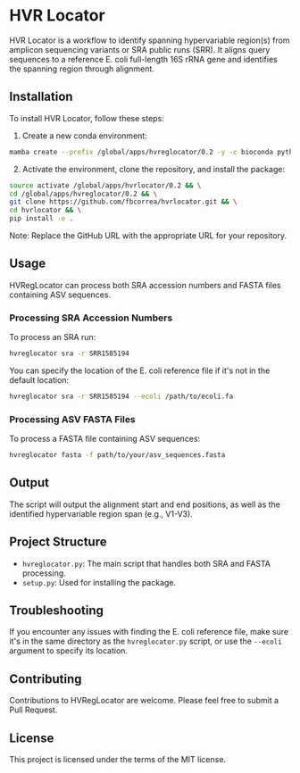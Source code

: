 # HVR Locator

HVR Locator is a workflow to identify spanning hypervariable region(s) from amplicon sequencing variants or SRA public runs (SRR). It aligns query sequences to a reference E. coli full-length 16S rRNA gene and identifies the spanning region through alignment.

## Installation

To install HVR Locator, follow these steps:

1. Create a new conda environment:

```bash
mamba create --prefix /global/apps/hvreglocator/0.2 -y -c bioconda python=3.9 sra-tools mafft fastp biopython numpy scipy
```

2. Activate the environment, clone the repository, and install the package:

```bash
source activate /global/apps/hvrlocator/0.2 && \
cd /global/apps/hvreglocator/0.2 && \
git clone https://github.com/fbcorrea/hvrlocator.git && \
cd hvrlocator && \
pip install -e .
```

Note: Replace the GitHub URL with the appropriate URL for your repository.

## Usage

HVRegLocator can process both SRA accession numbers and FASTA files containing ASV sequences.

### Processing SRA Accession Numbers

To process an SRA run:

```bash
hvreglocator sra -r SRR1585194
```

You can specify the location of the E. coli reference file if it's not in the default location:

```bash
hvreglocator sra -r SRR1585194 --ecoli /path/to/ecoli.fa
```

### Processing ASV FASTA Files

To process a FASTA file containing ASV sequences:

```bash
hvreglocator fasta -f path/to/your/asv_sequences.fasta
```

## Output

The script will output the alignment start and end positions, as well as the identified hypervariable region span (e.g., V1-V3).

## Project Structure

- `hvreglocator.py`: The main script that handles both SRA and FASTA processing.
- `setup.py`: Used for installing the package.

## Troubleshooting

If you encounter any issues with finding the E. coli reference file, make sure it's in the same directory as the `hvreglocator.py` script, or use the `--ecoli` argument to specify its location.

## Contributing

Contributions to HVRegLocator are welcome. Please feel free to submit a Pull Request.

## License

This project is licensed under the terms of the MIT license.
